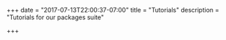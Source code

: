 +++
date = "2017-07-13T22:00:37-07:00"
title = "Tutorials"
description = "Tutorials for our packages suite"

+++

